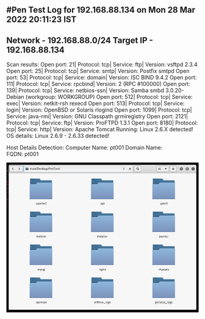 
#Pen Test Log for 192.168.88.134 on Mon 28 Mar 2022 20:11:23 IST
---
Network - 192.168.88.0/24
Target IP - 192.168.88.134
---
Scan results: 
	Open port:         21| Protocol:        tcp| Service:                  ftp| Version: vsftpd 2.3.4 
	Open port:         25| Protocol:        tcp| Service:                 smtp| Version: Postfix smtpd 
	Open port:         53| Protocol:        tcp| Service:               domain| Version: ISC BIND 9.4.2 
	Open port:        111| Protocol:        tcp| Service:              rpcbind| Version: 2 (RPC #100000) 
	Open port:        139| Protocol:        tcp| Service:          netbios-ssn| Version: Samba smbd 3.0.20-Debian (workgroup: WORKGROUP) 
	Open port:        512| Protocol:        tcp| Service:                 exec| Version: netkit-rsh rexecd 
	Open port:        513| Protocol:        tcp| Service:                login| Version: OpenBSD or Solaris rlogind 
	Open port:       1099| Protocol:        tcp| Service:             java-rmi| Version: GNU Classpath grmiregistry 
	Open port:       2121| Protocol:        tcp| Service:                  ftp| Version: ProFTPD 1.3.1 
	Open port:       8180| Protocol:        tcp| Service:                 http| Version: Apache Tomcat 
Running: Linux 2.6.X detected!
OS details: Linux 2.6.9 - 2.6.33 detected!

Host Details Detection: 
	Computer Name: pt001 
	Domain Name:  
	FQDN: pt001 


![nmap Scan Results](./Mar-28-2022_201123-192.168.88.134-images/nmap_scan_results.png)

